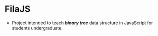 # FilaJS
- Project intended to teach ***binary tree*** data structure in JavaScript for students undergraduate.